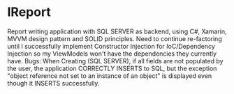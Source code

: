 # IReport
Report writing application with SQL SERVER as backend, using C#, Xamarin, MVVM design pattern and SOLID principles.
Need to continue re-factoring until I successfully implement Constructor Injection for IoC/Dependency Injection so my ViewModels won't have the dependencies they currently have. 
Bugs: When Creating (SQL SERVER), if all fields are not populated by the user, the application CORRECTLY INSERTS to SQL, but the exception "object reference not set to an instance of an object" is displayed even though it INSERTS successfully.

